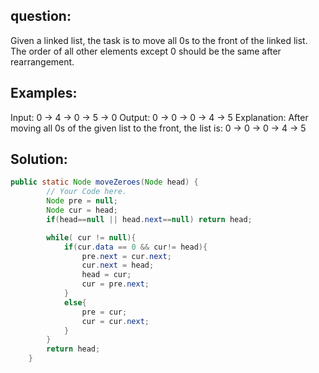 ## question:
Given a linked list, the task is to move all 0s to the front of the linked list. The order of all other elements except 0 should be the same after rearrangement.

## Examples:

Input:  0 -> 4 -> 0 -> 5 -> 0
Output: 0 -> 0 -> 0 -> 4 -> 5
Explanation: After moving all 0s of the given list to the front, the list is: 0 -> 0 -> 0 -> 4 -> 5

## Solution:
```java
public static Node moveZeroes(Node head) {
        // Your Code here.
        Node pre = null;
        Node cur = head;
        if(head==null || head.next==null) return head;

        while( cur != null){
            if(cur.data == 0 && cur!= head){
                pre.next = cur.next;
                cur.next = head;
                head = cur;
                cur = pre.next;
            }
            else{
                pre = cur;
                cur = cur.next;
            }
        }
        return head;
    }
```